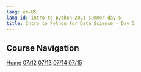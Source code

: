 ```yaml
---
lang: en-US
lang-id: intro-to-python-2021-summer-day-5
title: Intro to Python for Data Science - Day 5
---
```


## Course Navigation

<div id="access-tags">
    <div class="d-flex flex-wrap mt-3 mb-1 mr-3">
        <a class="post-tag" href="{{ site.baseurl }}{% link _teaching/intro-to-python-2021S/home.md %}">Home</a>
        <a class="post-tag" href="{{ site.baseurl }}{% link _teaching/intro-to-python-2021S/day1.md %}">07/12</a>
        <a class="post-tag" href="{{ site.baseurl }}{% link _teaching/intro-to-python-2021S/day2.md %}">07/13</a>
        <a class="post-tag" href="{{ site.baseurl }}{% link _teaching/intro-to-python-2021S/day3.md %}">07/14</a>
        <a class="post-tag" href="{{ site.baseurl }}{% link _teaching/intro-to-python-2021S/day4.md %}">07/15</a>
    </div>
</div>